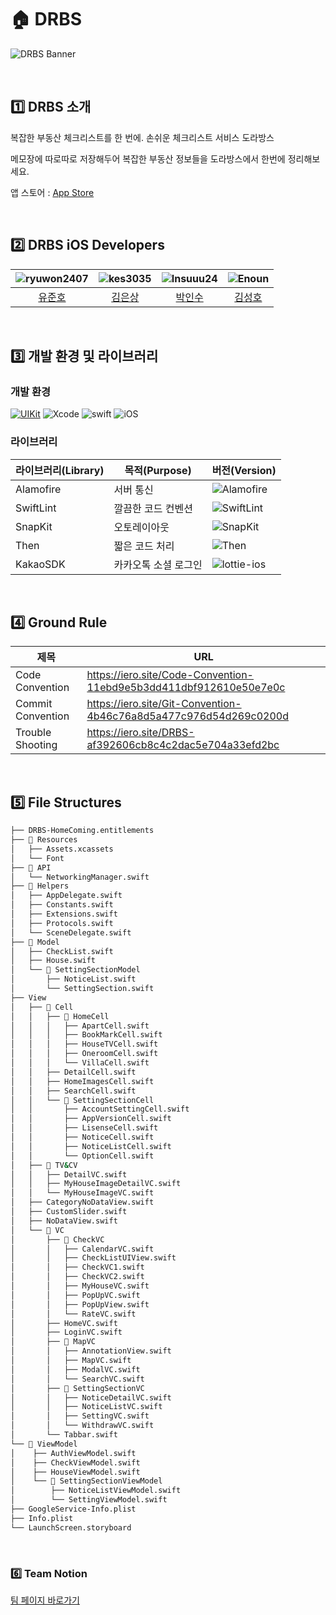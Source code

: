 # 🏠 DRBS
![DRBS Banner](https://github.com/IERO-6/DRBS-HomeComing/assets/117909631/6e62720a-79ed-49d5-830f-307115467327)

<br>

## 1️⃣ DRBS 소개
복잡한 부동산 체크리스트를 한 번에. 손쉬운 체크리스트 서비스 도라방스

메모장에 따로따로 저장해두어 복잡한 부동산 정보들을 도라방스에서 한번에 정리해보세요.

앱 스토어 : [App Store](https://apps.apple.com/kr/app/%EB%8F%84%EB%9D%BC%EB%B0%A9%EC%8A%A4/id6466733709)

<br>

## 2️⃣ DRBS iOS Developers

|![ryuwon2407](https://avatars.githubusercontent.com/u/95111999?v=4&h=150&w=150)|![kes3035](https://avatars.githubusercontent.com/u/116807969?v=4&h=150&w=150)|![Insuuu24](https://avatars.githubusercontent.com/u/117909631?v=4&h=150&w=150)|![Enoun](https://avatars.githubusercontent.com/u/114083079?v=4&h=150&w=150)|
|:---:|:---:|:---:|:---:|
|[유준호](https://github.com/ryuwon2407)|[김은상](https://github.com/kes3035)|[박인수](https://github.com/Insuuu24)|[김성호](https://github.com/Enoun)|

<br>

## 3️⃣ 개발 환경 및 라이브러리

### 개발 환경

[![UIKit](https://img.shields.io/badge/UIKit-iOS-black.svg?style=square)](https://swift.org) ![Xcode](https://img.shields.io/badge/Xcode-14.3.1-blue) ![swift](https://img.shields.io/badge/swift-5.8.1-orange) ![iOS](https://img.shields.io/badge/iOS-15.0-yellow)

### 라이브러리

| 라이브러리(Library) | 목적(Purpose)            | 버전(Version)                                                |
| ------------------- | ------------------------ | ------------------------------------------------------------ |
| Alamofire           | 서버 통신                | ![Alamofire](https://img.shields.io/badge/Alamofire-5.7.1-orange) |
| SwiftLint          | 깔끔한 코드 컨벤션              | ![SwiftLint](https://img.shields.io/badge/SwiftLint-0.52.4-pink) |
| SnapKit             | 오토레이아웃             | ![SnapKit](https://img.shields.io/badge/SnapKit-5.6.0-skyblue) |
| Then                | 짧은 코드 처리           | ![Then](https://img.shields.io/badge/Then-3.0.0-white) |
| KakaoSDK          | 카카오톡 소셜 로그인     | ![lottie-ios](https://img.shields.io/badge/KakaoSDK-2.0.0-yellow) |

<br>

## 4️⃣  Ground Rule

| 제목        | URL                                                                  |
| ------------ | -------------------------------------------------------------------|
|Code Convention|https://iero.site/Code-Convention-11ebd9e5b3dd411dbf912610e50e7e0c|
|Commit Convention|https://iero.site/Git-Convention-4b46c76a8d5a477c976d54d269c0200d|
|Trouble Shooting|https://iero.site/DRBS-af392606cb8c4c2dac5e704a33efd2bc|

<br>

## 5️⃣ File Structures
```bash
├── DRBS-HomeComing.entitlements
├── 📁 Resources
│   ├── Assets.xcassets
│   └── Font
├── 📁 API
│   └── NetworkingManager.swift
├── 📁 Helpers
│   ├── AppDelegate.swift
│   ├── Constants.swift
│   ├── Extensions.swift
│   ├── Protocols.swift
│   └── SceneDelegate.swift
├── 📁 Model
│   ├── CheckList.swift
│   ├── House.swift
│   └── 📁 SettingSectionModel
│       ├── NoticeList.swift
│       └── SettingSection.swift
├── View
│   ├── 📁 Cell
│   │   ├── 📁 HomeCell
│   │   │   ├── ApartCell.swift
│   │   │   ├── BookMarkCell.swift
│   │   │   ├── HouseTVCell.swift
│   │   │   ├── OneroomCell.swift
│   │   │   └── VillaCell.swift
│   │   ├── DetailCell.swift
│   │   ├── HomeImagesCell.swift
│   │   ├── SearchCell.swift
│   │   └── 📁 SettingSectionCell
│   │       ├── AccountSettingCell.swift
│   │       ├── AppVersionCell.swift
│   │       ├── LisenseCell.swift
│   │       ├── NoticeCell.swift
│   │       ├── NoticeListCell.swift
│   │       └── OptionCell.swift
│   ├── 📁 TV&CV
│   │   ├── DetailVC.swift
│   │   ├── MyHouseImageDetailVC.swift
│   │   └── MyHouseImageVC.swift
│   ├── CategoryNoDataView.swift
│   ├── CustomSlider.swift
│   ├── NoDataView.swift
│   └── 📁 VC
│       ├── 📁 CheckVC
│       │   ├── CalendarVC.swift
│       │   ├── CheckListUIView.swift
│       │   ├── CheckVC1.swift
│       │   ├── CheckVC2.swift
│       │   ├── MyHouseVC.swift
│       │   ├── PopUpVC.swift
│       │   ├── PopUpView.swift
│       │   └── RateVC.swift
│       ├── HomeVC.swift
│       ├── LoginVC.swift
│       ├── 📁 MapVC
│       │   ├── AnnotationView.swift
│       │   ├── MapVC.swift
│       │   ├── ModalVC.swift
│       │   └── SearchVC.swift
│       ├── 📁 SettingSectionVC
│       │   ├── NoticeDetailVC.swift
│       │   ├── NoticeListVC.swift
│       │   ├── SettingVC.swift
│       │   └── WithdrawVC.swift
│       └── Tabbar.swift
└── 📁 ViewModel
│    ├── AuthViewModel.swift
│    ├── CheckViewModel.swift
│    ├── HouseViewModel.swift
│    └── 📁 SettingSectionViewModel
│        ├── NoticeListViewModel.swift
│        └── SettingViewModel.swift
├── GoogleService-Info.plist
├── Info.plist
└── LaunchScreen.storyboard
```

<br>

### 6️⃣ Team Notion
[팀 페이지 바로가기](https://iero.site/)
